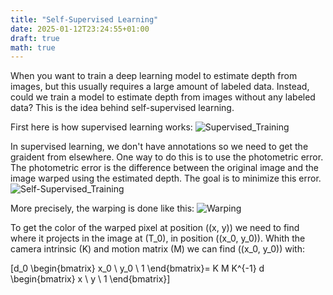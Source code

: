 ```yaml
---
title: "Self-Supervised Learning"
date: 2025-01-12T23:24:55+01:00
draft: true
math: true
---
```


When you want to train a deep learning model to estimate depth from images, but this usually requires a large amount of labeled data. Instead, could we train a model to estimate depth from images without any labeled data? This is the idea behind self-supervised learning.


First here is how supervised learning works:
![Supervised_Training](/supervised.svg)

In supervised learning, we don't have annotations so we need to get the graident from elsewhere. One way to do this is to use the photometric error. The photometric error is the difference between the original image and the image warped using the estimated depth. The goal is to minimize this error.
![Self-Supervised_Training](/ssl.svg)

More precisely, the warping is done like this:
![Warping](/warping.svg)

To get the color of the warped pixel at position \((x, y)\) we need to find where it projects in the image at \(T_0\), in position \((x_0, y_0)\).
Whith the camera intrinsic \(K\) and motion matrix \(M\) we can find \((x_0, y_0)\) with:

\[d_0 \begin{bmatrix} x_0 \\ y_0 \\ 1 \end{bmatrix}= K M K^{-1} d \begin{bmatrix} x \\ y \\ 1 \end{bmatrix}\]